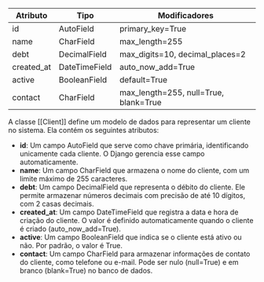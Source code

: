 
| Atributo   | Tipo          | Modificadores                         |
| ---------- | ------------- | ------------------------------------- |
| id         | AutoField     | primary_key=True                      |
| name       | CharField     | max_length=255                        |
| debt       | DecimalField  | max_digits=10, decimal_places=2       |
| created_at | DateTimeField | auto_now_add=True                     |
| active     | BooleanField  | default=True                          |
| contact    | CharField     | max_length=255, null=True, blank=True |


A classe [[Client]] define um modelo de dados para representar um cliente no sistema. Ela contém os seguintes atributos:

*   **id**: Um campo AutoField que serve como chave primária, identificando unicamente cada cliente. O Django gerencia esse campo automaticamente.
*   **name**: Um campo CharField que armazena o nome do cliente, com um limite máximo de 255 caracteres.
*   **debt**: Um campo DecimalField que representa o débito do cliente. Ele permite armazenar números decimais com precisão de até 10 dígitos, com 2 casas decimais.
*   **created\_at**: Um campo DateTimeField que registra a data e hora de criação do cliente. O valor é definido automaticamente quando o cliente é criado (auto\_now\_add=True).
*   **active**: Um campo BooleanField que indica se o cliente está ativo ou não. Por padrão, o valor é True.
*   **contact**: Um campo CharField para armazenar informações de contato do cliente, como telefone ou e-mail. Pode ser nulo (null=True) e em branco (blank=True) no banco de dados.